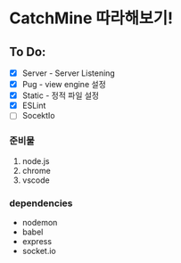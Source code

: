 # CatchMine 따라해보기!

## To Do:

- [x] Server - Server Listening
- [x] Pug - view engine 설정
- [x] Static - 정적 파일 설정
- [x] ESLint
- [ ] SocektIo

### 준비물

1. node.js
2. chrome
3. vscode

### dependencies

- nodemon
- babel
- express
- socket.io
